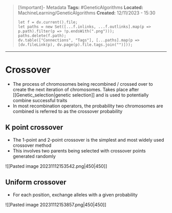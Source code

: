 > [!important]- Metadata
> **Tags:** #GeneticAlgorithms 
> **Located:** MachineLearning/GeneticAlgorithms
> **Created:** 12/11/2023 - 15:30
> ```dataviewjs
> let f = dv.current().file;
> let paths = new Set([...f.inlinks, ...f.outlinks].map(p => p.path).filter(p => !p.endsWith(".png")));
> paths.delete(f.path);
> dv.table(["Connections", "Tags"], [...paths].map(p => [dv.fileLink(p), dv.page(p).file.tags.join("")]));
> ```

___
# Crossover
- The process of chromosomes being recombined / crossed over to create the next iteration of chromosomes. Takes place after [[Genetic_selection|genetic selection]] and is used to potentially combine successful traits
- In most recombination operators, the probability two chromosomes are combined is referred to as the crossover probability
## K point crossover 
- The 1-point and 2-point crossover is the simplest and most widely used crossover method
- This involves two parents being selected with crossover points generated randomly 

![[Pasted image 20231112153542.png|450|450]]
## Uniform crossover
- For each position, exchange alleles with a given probability 

![[Pasted image 20231112153857.png|450|450]]